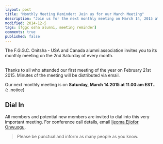 ```yaml
---
layout: post
title: "Monthly Meeting Reminder: Join us for our March Meeting"
description: "Join us for the next monthly meeting on March 14, 2015 at 11am EST."
modified: 2014-12-5
tags: [fggc osha alumni, meeting reminder]
comments: true
published: false
---
```


The F.G.G.C. Onitsha - USA and Canada alumni association invites you to its monthly meeting on the 2nd Saturday of every month. 

<br>
Thanks to all who attended our first meeting of the year on February 21st 2015. Minutes of the meeting will be distributed via email.

Our next monthly meeting is on **Saturday, March 14 2015 at 11.00 am EST.**. 
{: .notice} 

## Dial In 
All members and potential new members are invited to dial into this very important meeting. For conference call details, email [Ijeoma Ejiofor Onwuogu](#mailto:ijeoma.ejiofor@fggconitsha.com).

> Please be punctual and inform as many people as you know.
